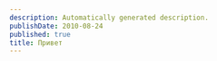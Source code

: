 ```yaml
---
description: Automatically generated description.
publishDate: 2010-08-24
published: true
title: Привет
---
```





